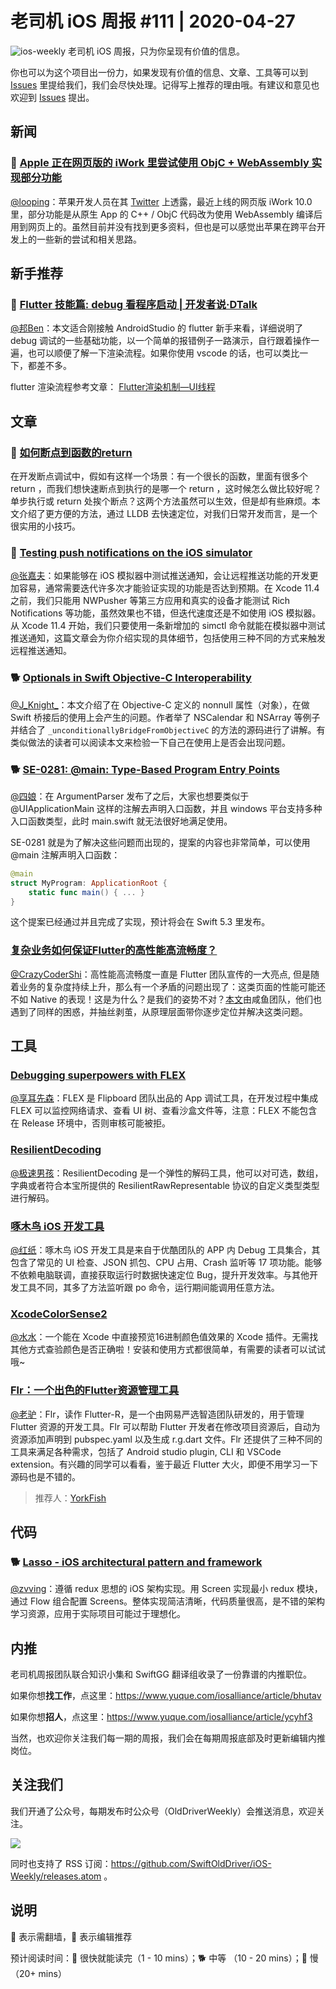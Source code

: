 # 老司机 iOS 周报 #111 | 2020-04-27

![ios-weekly](https://github.com/SwiftOldDriver/iOS-Weekly/blob/master/assets/ios-weekly.png?raw=true)
老司机 iOS 周报，只为你呈现有价值的信息。

你也可以为这个项目出一份力，如果发现有价值的信息、文章、工具等可以到 [Issues](https://github.com/SwiftOldDriver/iOS-Weekly/issues) 里提给我们，我们会尽快处理。记得写上推荐的理由哦。有建议和意见也欢迎到 [Issues](https://github.com/SwiftOldDriver/iOS-Weekly/issues) 提出。

## 新闻

### 🚧 [Apple 正在网页版的 iWork 里尝试使用 ObjC + WebAssembly 实现部分功能](https://mjtsai.com/blog/2020/04/17/iwork-10-in-webassembly/)

[@looping](https://github.com/looping)：苹果开发人员在其 [Twitter](https://twitter.com/lrz/status/1250455566213877760) 上透露，最近上线的网页版 iWork 10.0 里，部分功能是从原生 App 的 C++ / ObjC 代码改为使用 WebAssembly 编译后用到网页上的。虽然目前并没有找到更多资料，但也是可以感觉出苹果在跨平台开发上的一些新的尝试和相关思路。

## 新手推荐

### 🐎 [Flutter 技能篇: debug 看程序启动 | 开发者说·DTalk](https://mp.weixin.qq.com/s/hqCJglkdZi6W6fK1r5tZeg)

[@邦Ben](https://weibo.com/linwenbang)：本文适合刚接触 AndroidStudio 的 flutter 新手来看，详细说明了 debug 调试的一些基础功能，以一个简单的报错例子一路演示，自行跟着操作一遍，也可以顺便了解一下渲染流程。如果你使用 vscode 的话，也可以类比一下，都差不多。

flutter 渲染流程参考文章：
[Flutter渲染机制—UI线程](http://gityuan.com/2019/06/15/flutter_ui_draw/)

## 文章

### 🐎 [如何断点到函数的return](https://mp.weixin.qq.com/s?__biz=MzUxMTkwNDg0OQ==&mid=2247484659&idx=1&sn=775d9f018330360a4aeda18709f5869e&chksm=f96dd9cdce1a50dbf0d755c041d3ecd63c208c4817f69634acafb38e0e1b383cdea12931c943&mpshare=1&scene=1&srcid=&sharer_sharetime=1587606656735&sharer_shareid=ba950e64c9e1fd56aad199c82bacc05d#rd)
在开发断点调试中，假如有这样一个场景：有一个很长的函数，里面有很多个 return ，而我们想快速断点到执行的是哪一个 return ，这时候怎么做比较好呢？单步执行或 return 处挨个断点？这两个方法虽然可以生效，但是却有些麻烦。本文介绍了更方便的方法，通过 LLDB 去快速定位，对我们日常开发而言，是一个很实用的小技巧。

### 🐎 [Testing push notifications on the iOS simulator](https://www.avanderlee.com/workflow/testing-push-notifications-ios-simulator/)

[@张嘉夫](https://github.com/josephchang10)：如果能够在 iOS 模拟器中测试推送通知，会让远程推送功能的开发更加容易，通常需要迭代许多次才能验证实现的功能是否达到预期。在 Xcode 11.4 之前，我们只能用 NWPusher 等第三方应用和真实的设备才能测试 Rich Notifications 等功能，虽然效果也不错，但迭代速度还是不如使用 iOS 模拟器。从 Xcode 11.4 开始，我们只要使用一条新增加的 simctl 命令就能在模拟器中测试推送通知，这篇文章会为你介绍实现的具体细节，包括使用三种不同的方式来触发远程推送通知。


### 🐕 [Optionals in Swift Objective-C Interoperability](https://fabiancanas.com/blog/2020/1/9/swift-undefined-behavior.html)

[@J_Knight_](https://weibo.com/1929625262/profile?rightmod=1&wvr=6&mod=personinfo&is_all=1)：本文介绍了在 Objective-C 定义的 nonnull 属性（对象），在做 Swift 桥接后的使用上会产生的问题。作者举了 NSCalendar 和 NSArray 等例子并结合了 ``_unconditionallyBridgeFromObjectiveC`` 的方法的源码进行了讲解。有类似做法的读者可以阅读本文来检验一下自己在使用上是否会出现问题。

### 🐕 [SE-0281: @main: Type-Based Program Entry Points](https://github.com/apple/swift-evolution/blob/master/proposals/0281-main-attribute.md)

[@四娘](https://kemchenj.github.io)：在 ArgumentParser 发布了之后，大家也想要类似于 @UIApplicationMain 这样的注解去声明入口函数，并且 windows 平台支持多种入口函数类型，此时 main.swift 就无法很好地满足使用。

SE-0281 就是为了解决这些问题而出现的，提案的内容也非常简单，可以使用 @main 注解声明入口函数：

```swift
@main 
struct MyProgram: ApplicationRoot {
    static func main() { ... }
}
```

这个提案已经通过并且完成了实现，预计将会在 Swift 5.3 里发布。

### [复杂业务如何保证Flutter的高性能高流畅度？](https://mp.weixin.qq.com/s/iXFa9C68gUHr7PL8NHnZUA)

[@CrazyCoderShi](https://github.com/CrazyCoderShi)：高性能高流畅度一直是 Flutter 团队宣传的一大亮点, 但是随着业务的复杂度持续上升，那么有一个矛盾的问题出现了：这类页面的性能可能还不如 Native 的表现！这是为什么？是我们的姿势不对？[本文](https://mp.weixin.qq.com/s/iXFa9C68gUHr7PL8NHnZUA)由咸鱼团队，他们也遇到了同样的困惑，并抽丝剥茧，从原理层面带你逐步定位并解决这类问题。

## 工具

### [Debugging superpowers with FLEX](https://alejandromp.com/blog/debugging-superpowers-with-flex/)

[@享耳先森](https://github.com/iblacksun)：FLEX 是 Flipboard 团队出品的 App 调试工具，在开发过程中集成 FLEX 可以监控网络请求、查看 UI 树、查看沙盒文件等，注意：FLEX 不能包含在 Release 环境中，否则审核可能被拒。

### [ResilientDecoding](https://github.com/airbnb/ResilientDecoding)

[@极速男孩](https://github.com/ztlyyznf001)：ResilientDecoding 是一个弹性的解码工具，他可以对可选，数组，字典或者符合本宝所提供的 ResilientRawRepresentable 协议的自定义类型类型进行解码。

### [啄木鸟 iOS 开发工具](https://github.com/alibaba/youku-sdk-tool-woodpecker)

[@红纸](https://github.com/nianran)：啄木鸟 iOS 开发工具是来自于优酷团队的 APP 内 Debug 工具集合，其包含了常见的 UI 检查、JSON 抓包、CPU 占用、Crash 监听等 17 项功能。能够不依赖电脑联调，直接获取运行时数据快速定位 Bug，提升开发效率。与其他开发工具不同，其多了方法监听跟 po 命令，运行期间能调用任意方法。

### [XcodeColorSense2](https://github.com/onmyway133/XcodeColorSense2)

[@水水](https://www.xuyanlan.com)：一个能在 Xcode 中直接预览16进制颜色值效果的 Xcode 插件。无需找其他方式查验颜色是否正确啦！安装和使用方式都很简单，有需要的读者可以试试哦~

### [Flr：一个出色的Flutter资源管理工具](https://juejin.im/post/5e514a76518825494f7df5f5)

[@老驴](https://www.weibo.com/6090610445)：Flr，读作 Flutter-R，是一个由网易严选智造团队研发的，用于管理 Flutter 资源的开发工具。Flr 可以帮助 Flutter 开发者在修改项目资源后，自动为资源添加声明到 pubspec.yaml 以及生成 r.g.dart 文件。Flr 还提供了三种不同的工具来满足各种需求，包括了 Android studio plugin, CLI 和 VSCode extension。有兴趣的同学可以看看，鉴于最近 Flutter 大火，即便不用学习一下源码也是不错的。

> 推荐人：[YorkFish](https://github.com/YK-Unit)

## 代码

### 🐕 [Lasso - iOS architectural pattern and framework](https://github.com/ww-tech/lasso)
[@zvving](https://github.com/zvving)：遵循 redux 思想的 iOS 架构实现。用 Screen 实现最小 redux 模块，通过 Flow 组合配置 Screens。整体实现简洁清晰，代码质量很高，是不错的架构学习资源，应用于实际项目可能过于理想化。

## 内推

老司机周报团队联合知识小集和 SwiftGG 翻译组收录了一份靠谱的内推职位。

如果你想**找工作**，点这里：https://www.yuque.com/iosalliance/article/bhutav

如果你想**招人**，点这里：https://www.yuque.com/iosalliance/article/ycyhf3

当然，也欢迎你关注我们每一期的周报，我们会在每期周报底部及时更新编辑内推岗位。

## 关注我们

我们开通了公众号，每期发布时公众号（OldDriverWeekly）会推送消息，欢迎关注。

![](https://github.com/SwiftOldDriver/iOS-Weekly/blob/master/assets/qrcode_for_wechat.jpg?raw=true)

同时也支持了 RSS 订阅：https://github.com/SwiftOldDriver/iOS-Weekly/releases.atom 。

## 说明

🚧 表示需翻墙，🌟 表示编辑推荐

预计阅读时间：🐎 很快就能读完（1 - 10 mins）；🐕 中等 （10 - 20 mins）；🐢 慢（20+ mins）
